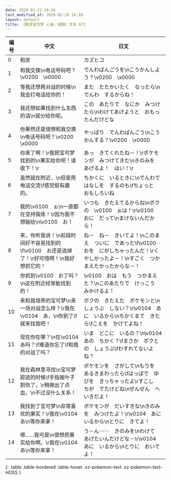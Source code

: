 ```yaml
---
date: 2020-02-23 20:56
last_modified_at: 2020-02-28 16:39
layout: default
title: 《精灵宝可梦 心金／魂银》文本 672
---
```

| 编号 | 中文 | 日文 |
| ---- | ---- | ---- |
| 0 | 和彦 | カズヒコ |
| 1 | 和我交换\n电话号码吧？\v0200　\x0000 | でんわばんごうを\nこうかんしよう？\v0200　\x0000 |
| 2 | 等我还想再对战的时候\n我会打电话给你的！ | また　たたかいたく　なったら\nでんわ　するからね！ |
| 3 | 我还想如果找到什么东西的话\n就分给你呢。 | この　あたりで　なにか　みつけたら\nわけてあげようと　おもったんだけどな |
| 4 | 你果然还是很想和我交换\n电话号码吧？\v0200　\x0000 | やっぱり　でんわばんごう\nこうかんする？\v0200　\x0000 |
| 5 | 你来了啊！\r我把宝可梦找到的\n果实给你吧！请收下！\r | あっ　きてくれたね－！\rポケモンが　みつけてきた\nきのみを　あげるよ！　はい！\r |
| 6 | 虽然就在附近，\n但是用电话交流\f感觉挺有趣的。 | ちかくに　いるときに\nでんわで　はなしを　するのも\fちょっと　おもしろいね |
| 7 | 我的\v0100　ぉ\n一直都在坚持锻炼！\r因为我不想输给\n\v0100　お！ | いつも　きたえてるからね\nボクの　\v0100　ぉは！\r\v0100　おに　だって\nまけないんだから！ |
| 8 | 来，你听我说！\n前段时间好不容易找到的\f\v0100　お还是逃掉了！\r好可惜啊！\n我好想抓它的！ | ね－　ね－　きいてよ！\nこのまえ　ついに　であった\f\v0100　おを　にがしちゃったんだ！\rくやしかったよ－！\nすごく　つかまえたかったからな－！ |
| 9 | 你抓到\v0100　お了吗？\n这在附近经常能找到的！ | \v0100　おは　もう　つかまえた？\nこのあたりで　けっこう　みかけるよ！ |
| 10 | 来和我培养的宝可梦\n来一场对战怎么样？\r我在\v0104　あ，\n你到了\f就来找我吧！ | ボクの　きたえた　ポケモンと\nしょうぶ　しない？\r\v0104　あに　いるから\nちかくまで　きたら\fこえを　かけてよね！ |
| 11 | 现在你在哪？\n在\v0104　あ吗？\f难道你忘了\f和我的对战了吗？ | いま　どこに　いるの？\n\v0104　あの　ちかく？\fまさか　ボクとの　しょうぶ\fわすれてないよね？ |
| 12 | 我在森林里寻找\n宝可梦踪迹的时候\f手指被叶子割伤了，\r稍微出了点血，\n不过没什么关系！ | ポケモンを　さがして\nもりを　あるきまわったら\fはっぱで　ゆびを　きっちゃったよ\rすこし　ちが　でたけどね\nぜんぜん　へいきだよ！ |
| 13 | 我找到了宝可梦\n非常喜欢的果实！\r我在\v0104　あ\n等你来拿！ | ポケモンが　だいすきな\nきのみを　みつけたよ！\r\v0104　あに　いるから\nとりに　きてよ！ |
| 14 | 嗯……我可是\n很想把果实给你啊。\r我在\v0104　あ\n等你来拿！ | う－ん⋯⋯　きのみを\nわけて　あげたいんだけどな－\r\v0104　あに　いるから\nとりに　おいでよ！ |
{: .table .table-bordered .table-hover .xz-pokemon-text .xz-pokemon-text-HGSS }